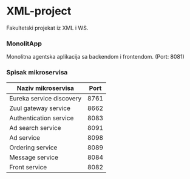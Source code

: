 # XML-project

Fakultetski projekat iz XML i WS.

### MonolitApp
Monolitna agentska aplikacija sa backendom i frontendom.
(Port: 8081)

### Spisak mikroservisa

Naziv mikroservisa | Port 
------------ | -------------
Eureka service discovery |  8761
Zuul gateway service |  8662 
Authentication service |  8083 
Ad search service |   8091 
Ad service | 8098 
Ordering service | 8089 
Message service |  8084 
Front service | 8082 

